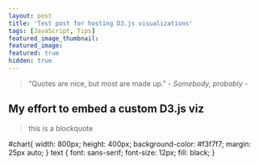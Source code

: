 ```yaml
---
layout: post
title: 'Test post for hosting D3.js visualizations'
tags: [JavaScript, Tips]
featured_image_thumbnail:
featured_image:
featured: true
hidden: true
---
```


> "Quotes are nice, but most are made up." <cite>- Somebody, probably -</cite>


## My effort to embed a custom D3.js viz

> this is a blockquote

<div id="chart"></div>

<script>
  // this is a script that renders a chart

data = [20, 30, 40, 22, 13, 7, 42, 27];

var w =  800;
var h = 400;
var margin = ({top: 20, right: 30, bottom: 30, left: 40});

var y = d3.scaleLinear()
     .domain([0, d3.max(data)])
     .range([h - margin.bottom, margin.top]);

var x = d3.scaleBand()
     .domain(d3.range(data.length))
     .rangeRound([margin.left, w - margin.right])
     .padding(0.1);

var svg = d3.select('#chart')
     .append('svg')
     .attr('width', w )
     .attr('height', h );


yTitle = g => g.append('text')
     .attr('font-family', 'sans-serif')
     .attr('y', 13)
     .attr('x', 2)
     .text('↑ Value');

yAxis = g => g
     .attr('transform', 'translate(' + margin.left + ')')
     .call(d3.axisLeft(y).tickSizeOuter(0)) //.ticks(null, "%"))
     .call(g => g.select(".domain")) //.remove()); This is how you remove main line

xAxis = g => g
     .attr('transform', 'translate(0,' + (h - margin.bottom) + ')')
     .call(d3.axisBottom(x).tickSizeOuter(0));

var bar = svg.selectAll('rect')
     .data(data)
     .enter()
     .append('rect')
     .attr('x', (d, i) => x(i) )
     .attr('y', d => y(d))
     .attr('width', x.bandwidth())
     .attr('height', d => y(0) - y(d))
     .attr('fill', 'steelblue');

svg.append('g')
     .call(xAxis);

svg.append('g')
     .call(yAxis);

svg.append('g')
     .call(yTitle);


svg.append('g')
   .selectAll('text')
   .text(function(d) {
     return d;
   })
   .attr('x', (d, i) => x(i) + x.bandwidth() / 2)
   .attr('y', (d) => h - y(d));
</script
    
<style>
#chart{
    width: 800px;
    height: 400px;
    background-color: #f3f7f7;
    margin: 25px auto;
}

text {
  font: sans-serif;
  font-size: 12px;
  fill: black;
}
</style>